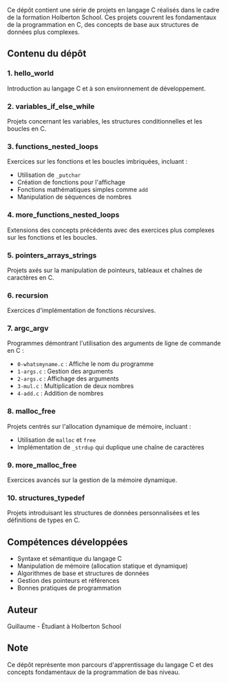 Ce dépôt contient une série de projets en langage C réalisés dans le cadre de la formation Holberton School. Ces projets couvrent les fondamentaux de la programmation en C, des concepts de base aux structures de données plus complexes.

## Contenu du dépôt

### 1. hello_world
Introduction au langage C et à son environnement de développement.

### 2. variables_if_else_while
Projets concernant les variables, les structures conditionnelles et les boucles en C.

### 3. functions_nested_loops
Exercices sur les fonctions et les boucles imbriquées, incluant :
- Utilisation de `_putchar`
- Création de fonctions pour l'affichage 
- Fonctions mathématiques simples comme `add`
- Manipulation de séquences de nombres

### 4. more_functions_nested_loops
Extensions des concepts précédents avec des exercices plus complexes sur les fonctions et les boucles.

### 5. pointers_arrays_strings
Projets axés sur la manipulation de pointeurs, tableaux et chaînes de caractères en C.

### 6. recursion
Exercices d'implémentation de fonctions récursives.

### 7. argc_argv
Programmes démontrant l'utilisation des arguments de ligne de commande en C :
- `0-whatsmyname.c` : Affiche le nom du programme
- `1-args.c` : Gestion des arguments
- `2-args.c` : Affichage des arguments
- `3-mul.c` : Multiplication de deux nombres
- `4-add.c` : Addition de nombres

### 8. malloc_free
Projets centrés sur l'allocation dynamique de mémoire, incluant :
- Utilisation de `malloc` et `free`
- Implémentation de `_strdup` qui duplique une chaîne de caractères

### 9. more_malloc_free
Exercices avancés sur la gestion de la mémoire dynamique.

### 10. structures_typedef
Projets introduisant les structures de données personnalisées et les définitions de types en C.

## Compétences développées

- Syntaxe et sémantique du langage C
- Manipulation de mémoire (allocation statique et dynamique)
- Algorithmes de base et structures de données
- Gestion des pointeurs et références
- Bonnes pratiques de programmation

## Auteur

Guillaume - Étudiant à Holberton School

## Note

Ce dépôt représente mon parcours d'apprentissage du langage C et des concepts fondamentaux de la programmation de bas niveau.

